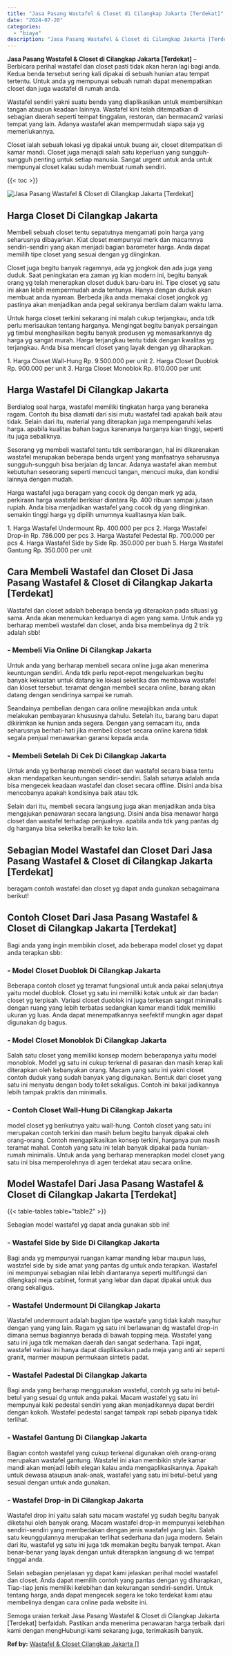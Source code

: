 ```yaml
---
title: "Jasa Pasang Wastafel & Closet di Cilangkap Jakarta [Terdekat]"
date: "2024-07-20"
categories: 
  - "biaya"
description: "Jasa Pasang Wastafel & Closet di Cilangkap Jakarta [Terdekat]. Semoga uraian terkait Jasa Pasang Wastafel & Closet di Cilangkap Jakarta [Terdekat] berfaida..."
---
```


**Jasa Pasang Wastafel & Closet di Cilangkap Jakarta \[Terdekat\]** – Berbicara perihal wastafel dan closet pasti tidak akan heran lagi bagi anda. Kedua benda tersebut sering kali dipakai di sebuah hunian atau tempat tertentu. Untuk anda yg mempunyai sebuah rumah dapat menempatkan closet dan juga wastafel di rumah anda.

Wastafel sendiri yakni suatu benda yang diaplikasikan untuk membersihkan tangan ataupun keadaan lainnya. Wastafel kini telah ditempatkan di sebagian daerah seperti tempat tinggalan, restoran, dan bermacam2 variasi tempat yang lain. Adanya wastafel akan mempermudah siapa saja yg memerlukannya.

Closet ialah sebuah lokasi yg dipakai untuk buang air, closet ditempatkan di kamar mandi. Closet juga menajdi salah satu keperluan yang sungguh-sungguh penting untuk setiap manusia. Sangat urgent untuk anda untuk mempunyai closet kalau sudah membuat rumah sendiri.

{{< toc >}}

![Jasa Pasang Wastafel & Closet di Cilangkap Jakarta [Terdekat]](/images/wastafel-closet-murah14.png)

## Harga Closet Di Cilangkap Jakarta

Membeli sebuah closet tentu sepatutnya mengamati poin harga yang seharusnya dibayarkan. Kiat closet mempunyai merk dan macamnya sendiri-sendiri yang akan menjadi bagian barometer harga. Anda dapat memilih tipe closet yang sesuai dengan yg diinginkan.

Closet juga begitu banyak ragamnya, ada yg jongkok dan ada juga yang duduk. Saat peningkatan era zaman yg kian modern ini, begitu banyak orang yg telah menerapkan closet duduk baru-baru ini. Tipe closet yg satu ini akan lebih mempermudah anda tentunya. Hanya dengan duduk akan membuat anda nyaman. Berbeda jika anda memakai closet jongkok yg pastinya akan menjadikan anda pegal sekiranya berdiam dalam waktu lama.

Untuk harga closet terkini sekarang ini malah cukup terjangkau, anda tdk perlu merisaukan tentang harganya. Mengingat begitu banyak persaingan yg timbul menghasilkan begitu banyak produsen yg memasarkannya dg harga yg sangat murah. Harga terjangkau tentu tidak dengan kwalitas yg terjangkau. Anda bisa mencari closet yang layak dengan yg diharapkan.

1\. Harga Closet Wall-Hung Rp. 9.500.000 per unit 2. Harga Closet Duoblok Rp. 900.000 per unit 3. Harga Closet Monoblok Rp. 810.000 per unit

## Harga Wastafel Di Cilangkap Jakarta

Berdialog soal harga, wastafel memiliki tingkatan harga yang beraneka ragam. Contoh itu bisa diamati dari sisi mutu wastafel tadi apakah baik atau tidak. Selain dari itu, material yang diterapkan juga mempengaruhi kelas harga. apabila kualitas bahan bagus karenanya harganya kian tinggi, seperti itu juga sebaliknya.

Sesorang yg membeli wastafel tentu tdk sembarangan, hal ini dikarenakan wastafel merupakan beberapa benda urgent yang manfaatnya seharusnya sungguh-sungguh bisa berjalan dg lancar. Adanya wastafel akan membut kebutuhan seseorang seperti mencuci tangan, mencuci muka, dan kondisi lainnya dengan mudah.

Harga wastafel juga beragam yang cocok dg dengan merk yg ada, perkiraan harga wastafel berkisar diantara Rp. 400 ribuan sampai jutaan rupiah. Anda bisa menjadikan wastafel yang cocok dg yang diinginkan. semakin tinggi harga yg dipilih umumnya kualitasnya kian baik.

1\. Harga Wastafel Undermount Rp. 400.000 per pcs 2. Harga Wastafel Drop-in Rp. 786.000 per pcs 3. Harga Wastafel Pedestal Rp. 700.000 per pcs 4. Harga Wastafel Side by Side Rp. 350.000 per buah 5. Harga Wastafel Gantung Rp. 350.000 per unit

## Cara Membeli Wastafel dan Closet Di Jasa Pasang Wastafel & Closet di Cilangkap Jakarta \[Terdekat\]

Wastafel dan closet adalah beberapa benda yg diterapkan pada situasi yg sama. Anda akan menemukan keduanya di agen yang sama. Untuk anda yg berharap membeli wastafel dan closet, anda bisa membelinya dg 2 trik adalah sbb!

### \- Membeli Via Online Di Cilangkap Jakarta

Untuk anda yang berharap membeli secara online juga akan menerima keuntungan sendiri. Anda tdk perlu repot-repot mengeluarkan begitu banyak kekuatan untuk datang ke lokasi seketika dan membawa wastafel dan kloset tersebut. teramat dengan membeli secara online, barang akan datang dengan sendirinya sampai ke rumah.

Seandainya pembelian dengan cara online mewajibkan anda untuk melakukan pembayaran khususnya dahulu. Setelah itu, barang baru dapat dikirimkan ke hunian anda segera. Dengan yang semacam itu, anda seharusnya berhati-hati jika membeli closet secara online karena tidak segala penjual menawarkan garansi kepada anda.

### \- Membeli Setelah Di Cek Di Cilangkap Jakarta

Untuk anda yg berharap membeli closet dan wastafel secara biasa tentu akan mendapatkan keuntungan sendiri-sendiri. Salah satunya adalah anda bisa mengecek keadaan wastafel dan closet secara offline. Disini anda bisa mencobanya apakah kondisinya baik atau tdk.

Selain dari itu, membeli secara langsung juga akan menjadikan anda bisa mengajukan penawaran secara langsung. Disini anda bisa menawar harga closet dan wastafel terhadap penjualnya. apabila anda tdk yang pantas dg dg harganya bisa seketika beralih ke toko lain.

## Sebagian Model Wastafel dan Closet Dari Jasa Pasang Wastafel & Closet di Cilangkap Jakarta \[Terdekat\]

beragam contoh wastafel dan closet yg dapat anda gunakan sebagaimana berikut!

## Contoh Closet Dari Jasa Pasang Wastafel & Closet di Cilangkap Jakarta \[Terdekat\]

Bagi anda yang ingin membikin closet, ada beberapa model closet yg dapat anda terapkan sbb:

### \- Model Closet Duoblok Di Cilangkap Jakarta

Beberapa contoh closet yg teramat fungsional untuk anda pakai selanjutnya yaitu model duoblok. Closet yg satu ini memiliki kotak untuk air dan badan closet yg terpisah. Variasi closet duoblok ini juga terkesan sangat minimalis dengan ruang yang lebih terbatas sedangkan kamar mandi tidak memiliki ukuran yg luas. Anda dapat menempatkannya seefektif mungkin agar dapat digunakan dg bagus.

### \- Model Closet Monoblok Di Cilangkap Jakarta

Salah satu closet yang memiliki konsep modern beberapanya yaitu model monoblok. Model yg satu ini cukup terkenal di pasaran dan masih kerap kali diterapkan oleh kebanyakan orang. Macam yang satu ini yakni closet contoh duduk yang sudah banyak yang digunakan. Bentuk dari closet yang satu ini menyatu dengan body toilet sekaligus. Contoh ini bakal jadikannya lebih tampak praktis dan minimalis.

### \- Contoh Closet Wall-Hung Di Cilangkap Jakarta

model closet yg berikutnya yaitu wall-hung. Contoh closet yang satu ini merupakan contoh terkini dan masih belum begitu banyak dipakai oleh orang-orang. Contoh mengaplikasikan konsep terkini, harganya pun masih teramat mahal. Contoh yang satu ini telah banyak dipakai pada hunian-rumah minimalis. Untuk anda yang berharap menerapkan model closet yang satu ini bisa memperolehnya di agen terdekat atau secara online.

## Model Wastafel Dari Jasa Pasang Wastafel & Closet di Cilangkap Jakarta \[Terdekat\]

{{< table-tables table="table2" >}}

Sebagian model wastafel yg dapat anda gunakan sbb ini!

### \- Wastafel Side by Side Di Cilangkap Jakarta

Bagi anda yg mempunyai ruangan kamar manding lebar maupun luas, wastafel side by side amat yang pantas dg untuk anda terapkan. Wastafel ini mempunyai sebagian nilai lebih diantaranya seperti multifungsi dan dilengkapi meja cabinet, format yang lebar dan dapat dipakai untuk dua orang sekaligus.

### \- Wastafel Undermount Di Cilangkap Jakarta

Wastafel undermount adalah bagian tipe wastafe yang tidak kalah masyhur dengan yang yang lain. Ragam yg satu ini berlawanan dg wastafel drop-in dimana semua bagiannya berada di bawah topping meja. Wastafel yang satu ini juga tdk memakan daerah dan sangat sederhana. Tapi ingat, wastafel variasi ini hanya dapat diaplikasikan pada meja yang anti air seperti granit, marmer maupun permukaan sintetis padat.

### \- Wastafel Padestal Di Cilangkap Jakarta

Bagi anda yang berharap menggunakan wasteful, contoh yg satu ini betul-betul yang sesuai dg untuk anda pakai. Macam wastafel yg satu ini mempunyai kaki pedestal sendiri yang akan menjadikannya dapat berdiri dengan kokoh. Wastafel pedestal sangat tampak rapi sebab pipanya tidak terlihat.

### \- Wastafel Gantung Di Cilangkap Jakarta

Bagian contoh wastafel yang cukup terkenal digunakan oleh orang-orang merupakan wastafel gantung. Wastafel ini akan membikin style kamar mandi akan menjadi lebih elegan kalau anda mengaplikasikannya. Apakah untuk dewasa ataupun anak-anak, wastafel yang satu ini betul-betul yang sesuai dengan untuk anda gunakan.

### \- Wastafel Drop-in Di Cilangkap Jakarta

Wastafel drop ini yaitu salah satu macam wastafel yg sudah begitu banyak diketahui oleh banyak orang. Macam wastafel drop-in mempunyai kelebihan sendiri-sendiri yang membedakan dengan jenis wastafel yang lain. Salah satu keunggulannya merupakan terlihat sederhana dan juga modern. Selain dari itu, wastafel yg satu ini juga tdk memakan begitu banyak tempat. Akan benar-benar yang layak dengan untuk diterapkan langsung di wc tempat tinggal anda.

Selain sebagian penjelasan yg dapat kami jelaskan perihal model wastafel dan closet. Anda dapat memilih contoh yang pantas dengan yg diharapkan, Tiap-tiap jenis memiliki kelebihan dan kekurangan sendiri-sendiri. Untuk tentang harga, anda dapat mengecek segera ke toko terdekat kami atau membelinya dengan cara online pada website ini.

Semoga uraian terkait Jasa Pasang Wastafel & Closet di Cilangkap Jakarta \[Terdekat\] berfaidah. Pastikan anda menerima penawaran harga terbaik dari kami dengan mengHubungi kami sekarang juga, terimakasih banyak.

**Ref by:** [Wastafel & Closet Cilangkap Jakarta []](https://id.wikipedia.org/wiki/Wastafel)
